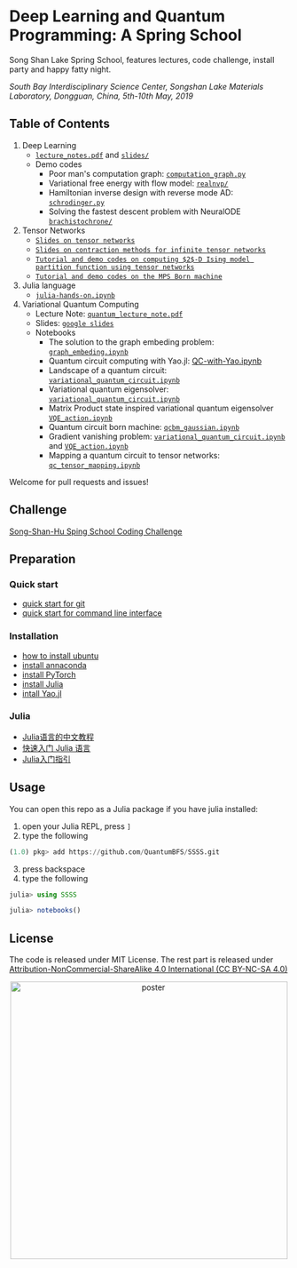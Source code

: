 # Deep Learning and Quantum Programming: A Spring School

Song Shan Lake Spring School, features lectures, code challenge, install party and happy fatty night.

*South Bay Interdisciplinary Science Center, Songshan Lake Materials Laboratory, Dongguan, China,  5th-10th May, 2019*

## Table of Contents
1. Deep Learning
    * [`lecture_notes.pdf`](https://github.com/QuantumBFS/SSSS/blob/master/1_deep_learning/lecture_notes.pdf) and [`slides/`](https://github.com/QuantumBFS/SSSS/tree/master/1_deep_learning/slides)
    * Demo codes
        * Poor man's computation graph: [`computation_graph.py`](https://github.com/QuantumBFS/SSSS/blob/master/1_deep_learning/computation_graph.py)
        * Variational free energy with flow model: [`realnvp/`](https://github.com/QuantumBFS/SSSS/tree/master/1_deep_learning/realnvp)
        * Hamiltonian inverse design with reverse mode AD: [`schrodinger.py`](https://github.com/QuantumBFS/SSSS/blob/master/1_deep_learning/schrodinger.py)
        * Solving the fastest descent problem with NeuralODE [`brachistochrone/`](https://github.com/QuantumBFS/SSSS/tree/master/1_deep_learning/brachistochrone)
2. Tensor Networks
   * [`Slides on tensor networks`](https://github.com/QuantumBFS/SSSS/blob/master/2_tensor_network/Tutorial_tensor_network.pdf)
   * [`Slides on contraction methods for infinite tensor networks`](https://github.com/QuantumBFS/SSSS/blob/master/2_tensor_network/tensor_contraction_methods.pdf)
   * [`Tutorial and demo codes on computing $2$-D Ising model partition function using tensor networks`](https://github.com/QuantumBFS/SSSS/blob/master/2_tensor_network/tensor_contraction_simple.ipynb)
   * [`Tutorial and demo codes on the MPS Born machine`](https://github.com/QuantumBFS/SSSS/blob/master/2_tensor_network/mps_tutorial.ipynb)
3. Julia language
    * [`julia-hands-on.ipynb`](https://github.com/QuantumBFS/SSSS/blob/master/3_julia/julia-hands-on.ipynb)
4. Variational Quantum Computing
    * Lecture Note: [`quantum_lecture_note.pdf`](https://github.com/QuantumBFS/SSSS/blob/master/4_quantum/quantum_lecture_note.pdf)
    * Slides: [`google slides`](https://docs.google.com/presentation/d/1jUTpa8pB3jEOWDW1U0rDTDQ-kpri8j8S4y77GQCo3iM/edit?usp=sharing)
    * Notebooks
        * The solution to the graph embeding problem: [`graph_embeding.ipynb`](https://github.com/QuantumBFS/SSSS/blob/master/4_quantum/graph_embeding.ipynb)
        * Quantum circuit computing with Yao.jl: [QC-with-Yao.ipynb](https://github.com/QuantumBFS/SSSS/blob/master/4_quantum/QC-with-Yao.ipynb)
        * Landscape of a quantum circuit: [`variational_quantum_circuit.ipynb`](https://github.com/QuantumBFS/SSSS/blob/master/4_quantum/variational_quantum_circuit.ipynb)
        * Variational quantum eigensolver: [`variational_quantum_circuit.ipynb`](https://github.com/QuantumBFS/SSSS/blob/master/4_quantum/variational_quantum_circuit.ipynb)
        * Matrix Product state inspired variational quantum eigensolver [`VQE_action.ipynb`](https://github.com/QuantumBFS/SSSS/blob/master/4_quantum/VQE_action.ipynb)
        * Quantum circuit born machine: [`qcbm_gaussian.ipynb`](https://github.com/QuantumBFS/SSSS/blob/master/4_quantum/qcbm_gaussian.ipynb)
        * Gradient vanishing problem: [`variational_quantum_circuit.ipynb`](https://github.com/QuantumBFS/SSSS/blob/master/4_quantum/variational_quantum_circuit.ipynb) and [`VQE_action.ipynb`](https://github.com/QuantumBFS/SSSS/blob/master/4_quantum/VQE_action.ipynb)
        * Mapping a quantum circuit to tensor networks: [`qc_tensor_mapping.ipynb`](https://github.com/QuantumBFS/SSSS/blob/master/4_quantum/qc_tensor_mapping.ipynb)

Welcome for pull requests and issues!


## Challenge

[Song-Shan-Hu Sping School Coding Challenge](Challenge.md)

## Preparation

### Quick start

- [quick start for git](http://rogerdudler.github.io/git-guide/)
- [quick start for command line interface](https://www.makeuseof.com/tag/a-quick-guide-to-get-started-with-the-linux-command-line/)

### Installation
- [how to install ubuntu](https://tutorials.ubuntu.com/tutorial/tutorial-install-ubuntu-desktop)
- [install annaconda](https://www.anaconda.com/distribution/)
- [install PyTorch](https://pytorch.org/)
- [install Julia](https://julialang.org)
- [intall Yao.jl](https://github.com/QuantumBFS/Yao.jl#installation)

### Julia
- [Julia语言的中文教程](https://github.com/Roger-luo/TutorialZH.jl)
- [快速入门 Julia 语言](https://www.bilibili.com/video/av28248187?from=search&seid=5171149583764025744)
- [Julia入门指引](https://discourse.juliacn.com/t/topic/159)


## Usage

You can open this repo as a Julia package if you have julia installed:

1. open your Julia REPL, press `]`
2. type the following

```julia
(1.0) pkg> add https://github.com/QuantumBFS/SSSS.git
```

3. press backspace
4. type the following

```julia
julia> using SSSS

julia> notebooks()
```

## License

The code is released under MIT License. The rest part is released under [Attribution-NonCommercial-ShareAlike 4.0 International (CC BY-NC-SA 4.0)](https://creativecommons.org/licenses/by-nc-sa/4.0/)

<p align="center">
<img align="middle" src="_assets/SongShanHu2019.jpeg" width="500" alt="poster"/>
</p>
